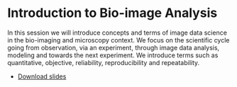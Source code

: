 # Introduction to Bio-image Analysis
In this session we will introduce concepts and terms of image data science in the bio-imaging and microscopy context. We focus on the scientific cycle going from observation, via an experiment, through image data analysis, modeling and towards the next experiment. We introduce terms such as quantitative, objective, reliability, reproducibility and repeatability.

* [Download slides](docs/day1b_Introduction_Bio-image_Analysis/Introduction_QBIA_Haase.pdf)
